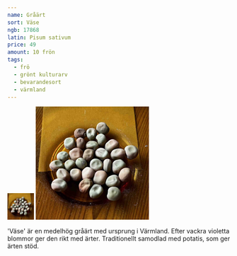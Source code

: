 ```yaml
---
name: Gråärt
sort: Väse
ngb: 17868
latin: Pisum sativum
price: 49
amount: 10 frön
tags:
  - frö
  - grönt kulturarv
  - bevarandesort
  - värmland
---
```


<img src="/img/fro-vase.jpg" width="60" data-srcset="1x, 1.5x, 2x" alt="Gråärt Väse" class="thumb">
<img src="/img/fro-vase.jpg" width="256" data-srcset="1x, 1.5x, 2x" alt="Gråärt Väse">

'Väse' är en medelhög gråärt med ursprung i Värmland. Efter vackra violetta blommor ger den rikt med ärter. Traditionellt samodlad med potatis, som ger ärten stöd.
